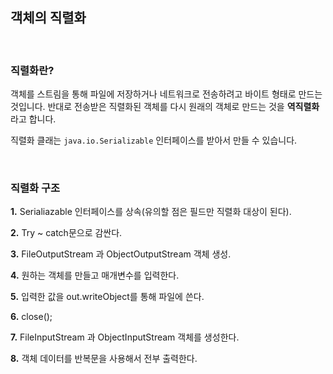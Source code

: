 ## 객체의 직렬화

<br/>

### 직렬화란?

객체를 스트림을 통해 파일에 저장하거나 네트워크로 전송하려고 바이트 형태로 만드는 것입니다. 반대로 전송받은 직렬화된 객체를 다시 원래의 객체로 만드는 것을 **역직렬화** 라고 합니다.

직렬화 클래는 `java.io.Serializable` 인터페이스를 받아서 만들 수 있습니다.

<br/>

### 직렬화 구조

**1.** Serialiazable 인터페이스를 상속(유의할 점은 필드만 직렬화 대상이 된다).

**2.** Try ~ catch문으로 감싼다. 

**3.** FileOutputStream 과 ObjectOutputStream 객체 생성.

**4.** 원하는 객체를 만들고 매개변수를 입력한다.

**5.** 입력한 값을 out.writeObject를 통해 파일에 쓴다.

**6.** close();

**7.** FileInputStream 과 ObjectInputStream 객체를 생성한다.

**8.** 객체 데이터를 반복문을 사용해서 전부 출력한다.

